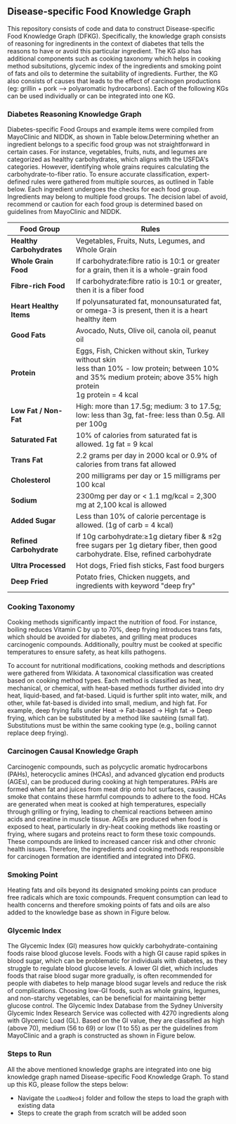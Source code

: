 ## Disease-specific Food Knowledge Graph
This repository consists of code and data to construct Disease-specific Food Knowledge Graph (DFKG). Specifically, the knowledge graph consists of reasoning for ingredinents in the context of diabetes that tells the reasons to have or avoid this particular ingredient. The KG also has additional components such as cooking taxonomy which helps in cooking method subsitutions, glycemic index of the ingredients and smoking point of fats and oils to determine the suitability of ingredients. Further, the KG also consists of causes that leads to the effect of carcinogen productions (eg: grillin + pork --> polyaromatic hydrocarbons). Each of the following KGs can be used individually or can be integrated into one KG.

### Diabetes Reasoning Knowledge Graph
Diabetes-specific Food Groups and example items were compiled from MayoClinic and NIDDK, as shown in Table below.Determining whether an ingredient belongs to a specific food group was not straightforward in certain cases. For instance, vegetables, fruits, nuts, and legumes are categorized as healthy carbohydrates, which aligns with the USFDA's categories. However, identifying whole grains requires calculating the carbohydrate-to-fiber ratio. To ensure accurate classification, expert-defined rules were gathered from multiple sources, as outlined in Table below. Each ingredient undergoes the checks for each food group. Ingredients may belong to multiple food groups. The decision label of avoid, recommend or caution for each food group is determined based on guidelines from MayoClinic and NIDDK.


| Food Group              | Rules                                                                                               |
|-------------------------|-----------------------------------------------------------------------------------------------------|
| **Healthy Carbohydrates** | Vegetables, Fruits, Nuts, Legumes, and Whole Grain                                                 |
| **Whole Grain Food**     | If carbohydrate:fibre ratio is 10:1 or greater for a grain, then it is a whole-grain food           |
| **Fibre-rich Food**      | If carbohydrate:fibre ratio is 10:1 or greater, then it is a fiber food                             |
| **Heart Healthy Items**  | If polyunsaturated fat, monounsaturated fat, or omega-3 is present, then it is a heart healthy item |
| **Good Fats**            | Avocado, Nuts, Olive oil, canola oil, peanut oil                                                  |
| **Protein**              | Eggs, Fish, Chicken without skin, Turkey without skin <br> less than 10% - low protein; between 10% and 35% medium protein; above 35% high protein <br> 1g protein = 4 kcal |
| **Low Fat / Non-Fat**    | High: more than 17.5g; medium: 3 to 17.5g; low: less than 3g, fat-free: less than 0.5g. All per 100g |
| **Saturated Fat**        | 10% of calories from saturated fat is allowed. 1g fat = 9 kcal                                      |
| **Trans Fat**            | 2.2 grams per day in 2000 kcal or 0.9% of calories from trans fat allowed                          |
| **Cholesterol**          | 200 milligrams per day or 15 milligrams per 100 kcal                                               |
| **Sodium**               | 2300mg per day or < 1.1 mg/kcal = 2,300 mg at 2,100 kcal is allowed                               |
| **Added Sugar**          | Less than 10% of calorie percentage is allowed. (1g of carb = 4 kcal)                             |
| **Refined Carbohydrate** | If 10g carbohydrate:≥1g dietary fiber & ≤2g free sugars per 1g dietary fiber, then good carbohydrate. Else, refined carbohydrate |
| **Ultra Processed**      | Hot dogs, Fried fish sticks, Fast food burgers                                                     |
| **Deep Fried**           | Potato fries, Chicken nuggets, and ingredients with keyword "deep fry"                             |


### Cooking Taxonomy
Cooking methods significantly impact the nutrition of food. For instance, boiling reduces Vitamin C by up to 70%, deep frying introduces trans fats, which should be avoided for diabetes, and grilling meat produces carcinogenic compounds. Additionally, poultry must be cooked at specific temperatures to ensure safety, as heat kills pathogens.

To account for nutritional modifications, cooking methods and descriptions were gathered from Wikidata. A taxonomical classification was created based on cooking method types. Each method is classified as heat, mechanical, or chemical, with heat-based methods further divided into dry heat, liquid-based, and fat-based. Liquid is further split into water, milk, and other, while fat-based is divided into small, medium, and high fat. For example, deep frying falls under Heat $\rightarrow$ Fat-based $\rightarrow$ High fat $\rightarrow$ Deep frying, which can be substituted by a method like sautéing (small fat). Substitutions must be within the same cooking type (e.g., boiling cannot replace deep frying).


### Carcinogen Causal Knowledge Graph
Carcinogenic compounds, such as polycyclic aromatic hydrocarbons (PAHs), heterocyclic amines (HCAs), and advanced glycation end products (AGEs), can be produced during cooking at high temperatures. PAHs are formed when fat and juices from meat drip onto hot surfaces, causing smoke that contains these harmful compounds to adhere to the food. HCAs are generated when meat is cooked at high temperatures, especially through grilling or frying, leading to chemical reactions between amino acids and creatine in muscle tissue. AGEs are produced when food is exposed to heat, particularly in dry-heat cooking methods like roasting or frying, where sugars and proteins react to form these toxic compounds. These compounds are linked to increased cancer risk and other chronic health issues. Therefore, the ingredients and cooking methods responsible for carcinogen formation are identified and integrated into DFKG.

### Smoking Point
Heating fats and oils beyond its designated smoking points can produce free radicals which are toxic compounds. Frequent consumption can lead to health concerns and therefore smoking points of fats and oils are also added to the knowledge base as shown in Figure below. 

### Glycemic Index
The Glycemic Index (GI) measures how quickly carbohydrate-containing foods raise blood glucose levels. Foods with a high GI cause rapid spikes in blood sugar, which can be problematic for individuals with diabetes, as they struggle to regulate blood glucose levels. A lower GI diet, which includes foods that raise blood sugar more gradually, is often recommended for people with diabetes to help manage blood sugar levels and reduce the risk of complications. Choosing low-GI foods, such as whole grains, legumes, and non-starchy vegetables, can be beneficial for maintaining better glucose control. The Glycemic Index Database from the Sydney University Glycemic Index Research Service was collected with 4270 ingredients along with Glycemic Load (GL). Based on the GI value, they are classified as high (above 70), medium (56 to 69) or low (1 to 55) as per the guidelines from MayoClinic  and a graph is constructed as shown in Figure below.

### Steps to Run
All the above mentioned knowledge graphs are integrated into one big knowledge graph named Disease-specific Food Knowledge Graph. To stand up this KG, please follow the steps below:
* Navigate the `LoadNeo4j` folder and follow the steps to load the graph with existing data
* Steps to create the graph from scratch will be added soon